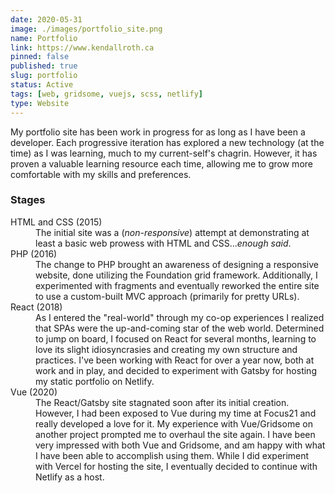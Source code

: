 ```yaml
---
date: 2020-05-31
image: ./images/portfolio_site.png
name: Portfolio
link: https://www.kendallroth.ca
pinned: false
published: true
slug: portfolio
status: Active
tags: [web, gridsome, vuejs, scss, netlify]
type: Website
---
```


My portfolio site has been work in progress for as long as I have been a developer. Each progressive iteration has explored a new technology (at the time) as I was learning, much to my current-self's chagrin. However, it has proven a valuable learning resource each time, allowing me to grow more comfortable with my skills and preferences.

### Stages

<dl>
   <dt>HTML and CSS (2015)</dt>
   <dd>The initial site was a (<em>non-responsive</em>) attempt at demonstrating at least a basic web prowess with HTML and CSS...<em>enough said</em>.</dd>
   <dt>PHP (2016)</dt>
   <dd>The change to PHP brought an awareness of designing a responsive website, done utilizing the Foundation grid framework. Additionally, I experimented with fragments and eventually reworked the entire site to use a custom-built MVC approach (primarily for pretty URLs).</dd>
   <dt>React (2018)</dt>
   <dd>As I entered the "real-world" through my co-op experiences I realized that SPAs were the up-and-coming star of the web world. Determined to jump on board, I focused on React for several months, learning to love its slight idiosyncrasies and creating my own structure and practices. I've been working with React for over a year now, both at work and in play, and decided to experiment with Gatsby for hosting my static portfolio on Netlify.</dd>
   <dt>Vue (2020)</dt>
   <dd>The React/Gatsby site stagnated soon after its initial creation. However, I had been exposed to Vue during my time at Focus21 and really developed a love for it. My experience with Vue/Gridsome on another project prompted me to overhaul the site again. I have been very impressed with both Vue and Gridsome, and am happy with what I have been able to accomplish using them. While I did experiment with Vercel for hosting the site, I eventually decided to continue with Netlify as a host.</dd>
</dl>
